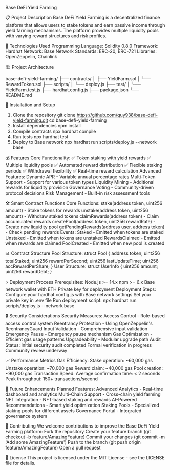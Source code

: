 Base DeFi Yield Farming

📋 Project Description
Base DeFi Yield Farming is a decentralized finance platform that allows users to stake tokens and earn passive income through yield farming mechanisms. The platform provides multiple liquidity pools with varying reward structures and risk profiles.

🔧 Technologies Used
Programming Language: Solidity 0.8.0
Framework: Hardhat
Network: Base Network
Standards: ERC-20, ERC-721
Libraries: OpenZeppelin, Chainlink

🏗️ Project Architecture

base-defi-yield-farming/
├── contracts/
│   ├── YieldFarm.sol
│   └── RewardToken.sol
├── scripts/
│   └── deploy.js
├── test/
│   └── YieldFarm.test.js
├── hardhat.config.js
├── package.json
└── README.md

🚀 Installation and Setup
1. Clone the repository
git clone https://github.com/quy938/base-defi-yield-farming.git
cd base-defi-yield-farming
2. Install dependencies
npm install
3. Compile contracts
npx hardhat compile
4. Run tests
npx hardhat test
5. Deploy to Base network
npx hardhat run scripts/deploy.js --network base


💰 Features
Core Functionality:
✅ Token staking with yield rewards
✅ Multiple liquidity pools
✅ Automated reward distribution
✅ Flexible staking periods
✅ Withdrawal flexibility
✅ Real-time reward calculation
Advanced Features:
Dynamic APR - Variable annual percentage rates
Multi-Token Support - Support for various token types
Liquidity Mining - Additional rewards for liquidity provision
Governance Voting - Community-driven protocol decisions
Risk Management - Built-in risk assessment tools


🛠️ Smart Contract Functions
Core Functions:
stake(address token, uint256 amount) - Stake tokens for rewards
unstake(address token, uint256 amount) - Withdraw staked tokens
claimRewards(address token) - Claim accumulated rewards
createPool(address token, uint256 rewardRate) - Create new liquidity pool
getPendingRewards(address user, address token) - Check pending rewards
Events:
Staked - Emitted when tokens are staked
Unstaked - Emitted when tokens are unstaked
RewardsClaimed - Emitted when rewards are claimed
PoolCreated - Emitted when new pool is created


📊 Contract Structure
Pool Structure:
struct Pool {
    address token;
    uint256 totalStaked;
    uint256 rewardPerSecond;
    uint256 lastUpdateTime;
    uint256 accRewardPerShare;
}
User Structure:
struct UserInfo {
    uint256 amount;
    uint256 rewardDebt;
}

⚡ Deployment Process
Prerequisites:
Node.js >= 14.x
npm >= 6.x
Base network wallet with ETH
Private key for deployment
Deployment Steps:
Configure your hardhat.config.js with Base network settings
Set your private key in .env file
Run deployment script:
npx hardhat run scripts/deploy.js --network base


🔒 Security Considerations
Security Measures:
Access Control - Role-based access control system
Reentrancy Protection - Using OpenZeppelin's ReentrancyGuard
Input Validation - Comprehensive input validation
Emergency Pause - Emergency pause mechanism
Gas Optimization - Efficient gas usage patterns
Upgradeability - Modular upgrade path
Audit Status:
Initial security audit completed
Formal verification in progress
Community review underway

📈 Performance Metrics
Gas Efficiency:
Stake operation: ~60,000 gas
Unstake operation: ~70,000 gas
Reward claim: ~40,000 gas
Pool creation: ~90,000 gas
Transaction Speed:
Average confirmation time: < 2 seconds
Peak throughput: 150+ transactions/second


🔄 Future Enhancements
Planned Features:
Advanced Analytics - Real-time dashboard and analytics
Multi-Chain Support - Cross-chain yield farming
NFT Integration - NFT-based staking and rewards
AI-Powered Recommendations - Smart yield optimization
Staking Pools - Specialized staking pools for different assets
Governance Portal - Integrated governance system

🤝 Contributing
We welcome contributions to improve the Base DeFi Yield Farming platform:
Fork the repository
Create your feature branch (git checkout -b feature/AmazingFeature)
Commit your changes (git commit -m 'Add some AmazingFeature')
Push to the branch (git push origin feature/AmazingFeature)
Open a pull request

📄 License
This project is licensed under the MIT License - see the LICENSE file for details.
